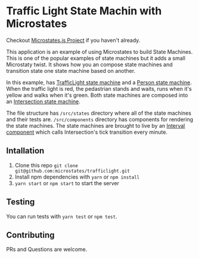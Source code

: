 # Traffic Light State Machin with Microstates

Checkout [Microstates.js Project](https://github.com/microstates/microstates.js) if you haven't already.

This application is an example of using Microstates to build State Machines. This is one of the popular examples of state machines but it adds a small Microstaty twist. It shows how you an compose state machines and transition state one state machine based on another. 

In this example, has [TrafficLight state machine](`/src/states/traffic-light.js`) and a [Person state machine](`/src/states/person.js`). When the traffic light is red, the pedastrian stands and waits, runs when it's yellow and walks when it's green. Both state machines are composed into an [Intersection state machine](`/src/states/intersection.js`).

The file structure has `/src/states` directory where all of the state machines and their tests are. `/src/components` directory has components for rendering the state machines. The state machines are brought to live by an [Interval component](/src/index.js#L28) which calls Intersection's tick transition every minute.

## Intallation

1. Clone this repo `git clone git@github.com:microstates/trafficlight.git`
2. Install npm dependencies with `yarn` or `npm install`
3. `yarn start` or `npm start` to start the server

## Testing

You can run tests with `yarn test` or `npm test`.

## Contributing

PRs and Questions are welcome.